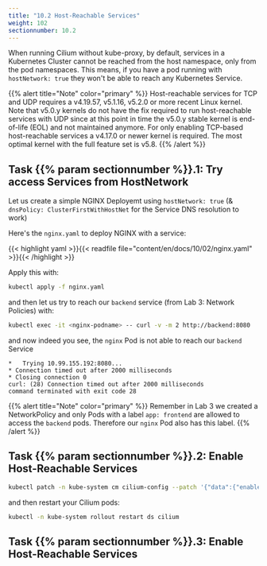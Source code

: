 ```yaml
---
title: "10.2 Host-Reachable Services"
weight: 102
sectionnumber: 10.2
---
```


When running Cilium without kube-proxy, by default, services in a Kubernetes Cluster cannot be reached from the host namespace, only from the pod namespaces. This means, if you have a pod running with `hostNetwork: true` they won't be able to reach any Kubernetes Service.

{{% alert title="Note" color="primary" %}}
Host-reachable services for TCP and UDP requires a v4.19.57, v5.1.16, v5.2.0 or more recent Linux kernel. Note that v5.0.y kernels do not have the fix required to run host-reachable services with UDP since at this point in time the v5.0.y stable kernel is end-of-life (EOL) and not maintained anymore. For only enabling TCP-based host-reachable services a v4.17.0 or newer kernel is required. The most optimal kernel with the full feature set is v5.8.
{{% /alert %}}


## Task {{% param sectionnumber %}}.1: Try access Services from HostNetwork

Let us create a simple NGINX Deployemt using `hostNetwork: true` (& `dnsPolicy: ClusterFirstWithHostNet` for the Service DNS resolution to work)

Here's the `nginx.yaml` to deploy NGINX with a service:

{{< highlight yaml >}}{{< readfile file="content/en/docs/10/02/nginx.yaml" >}}{{< /highlight >}}

Apply this with:

```bash
kubectl apply -f nginx.yaml
```

and then let us try to reach our `backend` service (from Lab 3: Network Policies) with:

```bash
kubectl exec -it <nginx-podname> -- curl -v -m 2 http://backend:8080
```

and now indeed you see, the `nginx` Pod is not able to reach our `backend` Service

```
*   Trying 10.99.155.192:8080...
* Connection timed out after 2000 milliseconds
* Closing connection 0
curl: (28) Connection timed out after 2000 milliseconds
command terminated with exit code 28
```

{{% alert title="Note" color="primary" %}}
Remember in Lab 3 we created a NetworkPolicy and only Pods with a label `app: frontend` are allowed to access the `backend` pods. Therefore our `nginx` Pod also has this label.
{{% /alert %}}


## Task {{% param sectionnumber %}}.2: Enable Host-Reachable Services


```bash
kubectl patch -n kube-system cm cilium-config --patch '{"data":{"enable-host-reachable-services": "true"}}'
```

and then restart your Cilium pods:

```bash
kubectl -n kube-system rollout restart ds cilium
```


## Task {{% param sectionnumber %}}.3: Enable Host-Reachable Services

